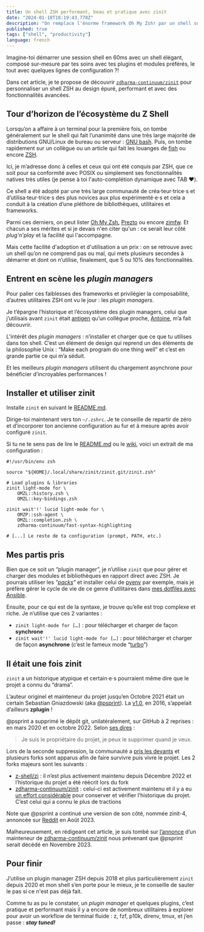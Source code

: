 ```yaml
---
title: Un shell ZSH performant, beau et pratique avec zinit
date: "2024-01-18T18:19:43.778Z"
description: "On remplace l'énorme framework Oh My Zsh! par un shell sur-mesure sans réinventer la roue."
published: true
tags: ["shell", "productivity"]
language: french
---
```


Imagine-toi démarrer une session shell en 60ms avec un shell élégant, composé sur-mesure par tes soins avec tes plugins et modules préférés, le tout avec quelques lignes de configuration ?!

Dans cet article, je te propose de découvrir [`zdharma-continuum/zinit`](https://github.com/zdharma-continuum/zinit) pour personnaliser un shell ZSH au design épuré, performant et avec des fonctionnalités avancées.

## Tour d’horizon de l’écosystème du Z Shell

Lorsqu’on a affaire à un terminal pour la première fois, on tombe généralement sur le shell qui fait l’unanimité dans une très large majorité de distributions GNU/Linux de bureau ou serveur : [GNU bash](https://www.gnu.org/software/bash/). Puis, on tombe rapidement sur un collègue ou un article qui fait les louanges de [fish](https://fishshell.com/) ou encore [ZSH](https://zsh.sourceforge.io/).

Ici, je m’adresse donc à celles et ceux qui ont été conquis par ZSH, que ce soit pour sa conformité avec POSIX ou simplement ses fonctionnalités natives très utiles (je pense à toi l'auto-complétion dynamique avec TAB ❤️). 

Ce shell a été adopté par une très large communauté de créa⋅teur⋅trice⋅s et d’utilisa⋅teur⋅trice⋅s des plus novices aux plus expérimenté⋅e⋅s et cela a conduit à la création d’une pléthore de bibliothèques, utilitaires et frameworks.

Parmi ces derniers, on peut lister [Oh My Zsh](https://ohmyz.sh/)**,** [Prezto](https://github.com/sorin-ionescu/prezto) ou encore [zimfw](https://github.com/zimfw/zimfw). Et chacun a ses mérites et si je devais n'en citer qu'un : ce serait leur côté *plug'n'play* et la facilité qui l'accompagne.

Mais cette facilité d'adoption et d'utilisation a un prix : on se retrouve avec un shell qu’on ne comprend pas ou mal, qui mets plusieurs secondes à démarrer et dont on n’utilise, finalement, que 5 ou 10% des fonctionnalités.

## Entrent en scène les *plugin managers*

Pour palier ces faiblesses des frameworks et privilégier la composabilité, d’autres utilitaires ZSH ont vu le jour : les *plugin managers*.

Je t’épargne l’historique et l’écosystème des plugin managers, celui que j’utilisais avant `zinit` était [antigen](https://github.com/zsh-users/antigen) qu’un collègue proche, [Antoine](https://www.linkedin.com/in/alepee/), m’a fait découvrir.

L’intérêt des *plugin managers* : n’installer et charger que ce que tu utilises dans ton shell. C’est un élément de design qui reprend un des éléments de la philosophie Unix : “Make each program do one thing well” et c’est en grande partie ce qui m’a séduit.

Et les meilleurs *plugin managers* utilisent du chargement asynchrone pour bénéficier d’incroyables performances !

## Installer et utiliser zinit

Installe `zinit` en suivant le [README.md](https://github.com/zdharma-continuum/zinit?tab=readme-ov-file#manual).

Dirige-toi maintenant vers ton `~/.zshrc`. Je te conseille de repartir de zéro et d’incorporer ton ancienne configuration au fur et à mesure après avoir configuré `zinit`.

Si tu ne te sens pas de lire le [README.md](https://github.com/zdharma-continuum/zinit?tab=readme-ov-file#usage) ou le [wiki](https://zdharma-continuum.github.io/zinit/wiki/), voici un extrait de ma configuration :

```shell
#!/usr/bin/env zsh

source "${HOME}/.local/share/zinit/zinit.git/zinit.zsh"

# Load plugins & libraries
zinit light-mode for \
    OMZL::history.zsh \
    OMZL::key-bindings.zsh

zinit wait'!' lucid light-mode for \
    OMZP::ssh-agent \
    OMZL::completion.zsh \
    zdharma-continuum/fast-syntax-highlighting

# [...] Le reste de ta configuration (prompt, PATH, etc.)
```

## Mes partis pris

Bien que ce soit un “plugin manager”, je n’utilise `zinit` que pour gérer et charger des modules et bibliothèques en rapport direct avec ZSH. Je pourrais utiliser les *"[packs](https://zdharma-continuum.github.io/zinit/wiki/Zinit-Packages/)"* et installer celui de [pyenv](https://github.com/zdharma-continuum/zinit-packages/tree/main/pyenv) par exemple, mais je préfère gérer le cycle de vie de ce genre d’utilitaires dans [mes dotfiles avec Ansible](../ansible-pour-gerer-ses-dotfiles/).

Ensuite, pour ce qui est de la syntaxe, je trouve qu’elle est trop complexe et riche. Je n’utilise que ces 2 variantes :

- `zinit light-mode for […]` : pour télécharger et charger de façon **synchrone**
- `zinit wait'!' lucid light-mode for […]` : pour télécharger et charger de façon **asynchrone** (c’est le fameux mode “[turbo](https://github.com/zdharma-continuum/zinit?tab=readme-ov-file#turbo-and-lucid)”)

## Il était une fois zinit

`zinit` a un historique atypique et  certain⋅e⋅s pourraient même dire que le projet a connu du “drama”.

L’auteur originel et mainteneur du projet jusqu’en Octobre 2021 était un certain Sebastian Gniazdowski (aka [@psprint](https://github.com/psprint)). La [v1.0](https://github.com/zdharma-continuum/zinit/tree/v1.0), en 2016, s’appelait d’ailleurs **zplugin** !

@psprint a supprimé le dépôt git, unilatéralement, sur GitHub à 2 reprises : en mars 2020 et en octobre 2022. Selon [ses dires](https://www.reddit.com/r/zsh/comments/fhc6kg/comment/fkadc68/?utm_source=reddit&utm_medium=web2x&context=3) :

> Je suis le propriétaire du projet, je peux le supprimer quand je veux.
> 

Lors de la seconde suppression, la communauté a [pris les devants](https://www.reddit.com/r/zsh/comments/qinb6j/httpsgithubcomzdharma_has_suddenly_disappeared_i/) et plusieurs forks sont apparus afin de faire survivre puis vivre le projet. Les 2 forks majeurs sont les suivants :

- [z-shell/zi](https://github.com/z-shell/zi?tab=readme-ov-file#%E2%84%B9%EF%B8%8F-acknowledgements) : il n’est plus activement maintenu depuis Décembre 2022 et l’historique du projet a été réécrit lors du fork
- [zdharma-continuum/zinit](https://github.com/zdharma-continuum/zinit) : celui-ci est activement maintenu et il y a eu [un effort considérable](https://www.reddit.com/r/zsh/comments/qinb6j/comment/him7jan/?utm_source=reddit&utm_medium=web2x&context=3) pour conserver et vérifier l’historique du projet. C’est celui qui a connu le plus de tractions

Note que @psprint a continué une version de son côté, nommée zinit-4, annoncée sur [Reddit](https://www.reddit.com/r/zsh/comments/164k70z/new_zinit_fork_from_the_original_author_zinit_4/) en Août 2023.

Malheureusement, en rédigeant cet article, je suis tombé sur [l’annonce](https://www.reddit.com/r/zsh/comments/17vokub/remembering_psprint_creator_of_zinit_and_fsyh/) d’un mainteneur de [zdharma-continuum/zinit](https://github.com/zdharma-continuum/zinit) nous prévenant que @psprint serait décédé en Novembre 2023.

## Pour finir

J’utilise un plugin manager ZSH depuis 2018 et plus particulièrement `zinit` depuis 2020 et mon shell s’en porte pour le mieux, je te conseille de sauter le pas si ce n'est pas déjà fait.

Comme tu as pu le constater, un *plugin manager* et quelques plugins, c’est pratique et performant mais il y a encore de nombreux utilitaires à explorer pour avoir un workflow de terminal fluide : z, fzf, p10k, direnv, tmux, et j’en passe : _**stay tuned!**_
